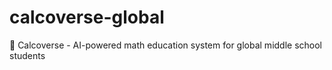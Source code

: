 # calcoverse-global
🔢 Calcoverse - AI-powered math education system for global middle school students
